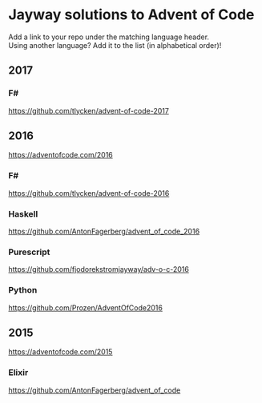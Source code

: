 # Jayway solutions to Advent of Code

Add a link to your repo under the matching language header.  
Using another language? Add it to the list (in alphabetical order)!

## 2017

### F# #

https://github.com/tlycken/advent-of-code-2017

## 2016
 
https://adventofcode.com/2016

### F# #

https://github.com/tlycken/advent-of-code-2016

### Haskell
https://github.com/AntonFagerberg/advent_of_code_2016

### Purescript
https://github.com/fjodorekstromjayway/adv-o-c-2016

### Python
https://github.com/Prozen/AdventOfCode2016

## 2015

https://adventofcode.com/2015

### Elixir
https://github.com/AntonFagerberg/advent_of_code
